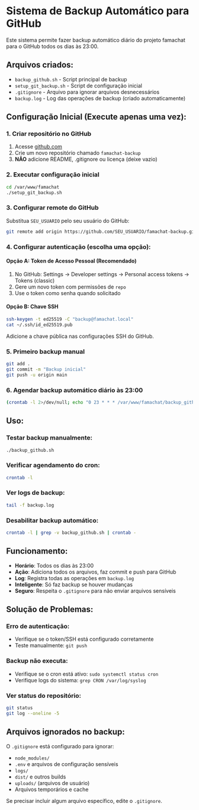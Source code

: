 # Sistema de Backup Automático para GitHub

Este sistema permite fazer backup automático diário do projeto famachat para o GitHub todos os dias às 23:00.

## Arquivos criados:

- `backup_github.sh` - Script principal de backup
- `setup_git_backup.sh` - Script de configuração inicial
- `.gitignore` - Arquivo para ignorar arquivos desnecessários
- `backup.log` - Log das operações de backup (criado automaticamente)

## Configuração Inicial (Execute apenas uma vez):

### 1. Criar repositório no GitHub
1. Acesse [github.com](https://github.com)
2. Crie um novo repositório chamado `famachat-backup`
3. **NÃO** adicione README, .gitignore ou licença (deixe vazio)

### 2. Executar configuração inicial
```bash
cd /var/www/famachat
./setup_git_backup.sh
```

### 3. Configurar remote do GitHub
Substitua `SEU_USUARIO` pelo seu usuário do GitHub:
```bash
git remote add origin https://github.com/SEU_USUARIO/famachat-backup.git
```

### 4. Configurar autenticação (escolha uma opção):

#### Opção A: Token de Acesso Pessoal (Recomendado)
1. No GitHub: Settings → Developer settings → Personal access tokens → Tokens (classic)
2. Gere um novo token com permissões de `repo`
3. Use o token como senha quando solicitado

#### Opção B: Chave SSH
```bash
ssh-keygen -t ed25519 -C "backup@famachat.local"
cat ~/.ssh/id_ed25519.pub
```
Adicione a chave pública nas configurações SSH do GitHub.

### 5. Primeiro backup manual
```bash
git add .
git commit -m "Backup inicial"
git push -u origin main
```

### 6. Agendar backup automático diário às 23:00
```bash
(crontab -l 2>/dev/null; echo "0 23 * * * /var/www/famachat/backup_github.sh") | crontab -
```

## Uso:

### Testar backup manualmente:
```bash
./backup_github.sh
```

### Verificar agendamento do cron:
```bash
crontab -l
```

### Ver logs de backup:
```bash
tail -f backup.log
```

### Desabilitar backup automático:
```bash
crontab -l | grep -v backup_github.sh | crontab -
```

## Funcionamento:

- **Horário**: Todos os dias às 23:00
- **Ação**: Adiciona todos os arquivos, faz commit e push para GitHub
- **Log**: Registra todas as operações em `backup.log`
- **Inteligente**: Só faz backup se houver mudanças
- **Seguro**: Respeita o `.gitignore` para não enviar arquivos sensíveis

## Solução de Problemas:

### Erro de autenticação:
- Verifique se o token/SSH está configurado corretamente
- Teste manualmente: `git push`

### Backup não executa:
- Verifique se o cron está ativo: `sudo systemctl status cron`
- Verifique logs do sistema: `grep CRON /var/log/syslog`

### Ver status do repositório:
```bash
git status
git log --oneline -5
```

## Arquivos ignorados no backup:

O `.gitignore` está configurado para ignorar:
- `node_modules/`
- `.env` e arquivos de configuração sensíveis
- `logs/`
- `dist/` e outros builds
- `uploads/` (arquivos de usuário)
- Arquivos temporários e cache

Se precisar incluir algum arquivo específico, edite o `.gitignore`.
